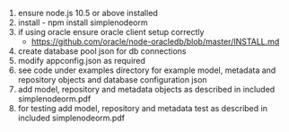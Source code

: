 1. ensure node.js 10.5 or above installed
2. install - npm install simplenodeorm
3. if using oracle ensure oracle client setup correctly 
   - https://github.com/oracle/node-oracledb/blob/master/INSTALL.md
4. create database pool json for db connections
5. modify appconfig.json as required
6. see code under examples directory for example model, 
   metadata and repository objects and database configuration json 
7. add model, repository and metadata objects as described in included simplenodeorm.pdf
8. for testing add model, repository and metadata test as described in included simplenodeorm.pdf



